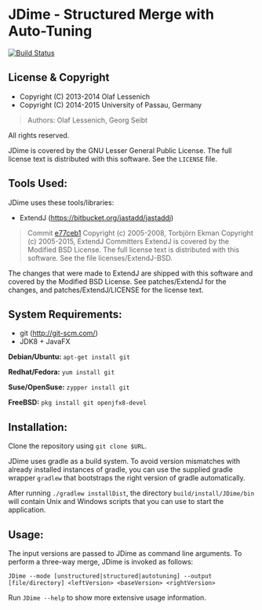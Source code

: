 # JDime  -  Structured Merge with Auto-Tuning

[![Build Status](https://travis-ci.org/se-passau/jdime.svg?branch=develop)](https://travis-ci.org/se-passau/jdime)

## License & Copyright
* Copyright (C) 2013-2014 Olaf Lessenich
* Copyright (C) 2014-2015 University of Passau, Germany
> Authors: Olaf Lessenich, Georg Seibt

All rights reserved.

JDime is covered by the GNU Lesser General Public License.
The full license text is distributed with this software. See the `LICENSE` file.

## Tools Used:
JDime uses these tools/libraries:

* ExtendJ (https://bitbucket.org/jastadd/jastaddj)
> Commit [e77ceb1](https://bitbucket.org/extendj/extendj/src/e77ceb1)
> Copyright (c) 2005-2008, Torbjörn Ekman
> Copyright (c) 2005-2015, ExtendJ Committers
> ExtendJ is covered by the Modified BSD License.
> The full license text is distributed with this software.
> See the file licenses/ExtendJ-BSD.

The changes that were made to ExtendJ are shipped with this software
and covered by the Modified BSD License.
See patches/ExtendJ for the changes,
and patches/ExtendJ/LICENSE for the license text.

## System Requirements:
* git (http://git-scm.com/)
* JDK8 + JavaFX

__Debian/Ubuntu:__
`apt-get install git`

__Redhat/Fedora:__
`yum install git`

__Suse/OpenSuse:__
`zypper install git`

__FreeBSD:__
`pkg install git openjfx8-devel`

## Installation:
Clone the repository using `git clone $URL`.

JDime uses gradle as a build system.
To avoid version mismatches with already installed instances of gradle, you can use the supplied gradle wrapper `gradlew` that bootstraps the right version of gradle automatically.


After running `./gradlew installDist`, the directory `build/install/JDime/bin` will contain Unix and Windows scripts that you can use to start the application.

## Usage:
The input versions are passed to JDime as command line arguments. To perform a three-way merge, JDime is invoked as follows:

`JDime --mode [unstructured|structured|autotuning] --output [file/directory] <leftVersion> <baseVersion> <rightVersion>`

Run `JDime --help` to show more extensive usage information.
